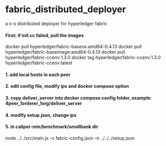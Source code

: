 # fabric_distributed_deployer

a c-s distributed deployer for hyperledger fabric

#### First: if init cc failed, pull the images

docker pull hyperledger/fabric-baseos:amd64-0.4.13 docker pull hyperledger/fabric-baseimage:amd64-0.4.13 docker pull
hyperledger/fabric-ccenv:1.3.0 docker tag hyperledger/fabric-ccenv:1.3.0 hyperledger/fabric-ccenv:latest

#### 1. add local hosts in each peer ##########

#### 2. edit config file, modify ips and docker compose option ##########

#### 3. copy deliver_server into docker compose config folder, example: 4peer_1orderer_1org/deliver_server ##########

#### 4. modify setup.json, change ips

#### 5. in caliper-min/benchmark/smallbank dir

node ../../src/main.js -c fabric-config.json -n ../../../setup.json
